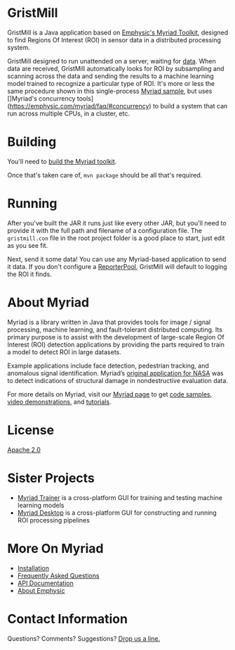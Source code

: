 GristMill
==
GristMill is a Java application based on [Emphysic's Myriad Toolkit](https://gitlab.com/ccoughlin/datareader), designed to find Regions Of Interest (ROI) in sensor data in a distributed processing system.

GristMill designed to run unattended on a server, waiting for [data](http://myrdocs.azurewebsites.net/api/com/emphysic/myriad/network/messages/DatasetMessage.html).  When data are received, GristMill automatically looks for ROI by subsampling and scanning across the data and sending the results to a machine learning model trained to recognize a particular type of ROI.  It's more or less the same procedure shown in this single-process [Myriad sample](https://emphysic.com/myriad/sample-code/roi-detection-pipeline/), but uses []Myriad's concurrency tools](https://emphysic.com/myriad/faq/#concurrency) to build a system that can run across multiple CPUs, in a cluster, etc.
 
Building
==
You'll need to [build the Myriad toolkit](http://myrdocs.azurewebsites.net/install/).

Once that's taken care of, `mvn package` should be all that's required.

Running
==
After you've built the JAR it runs just like every other JAR, but you'll need to provide it with the full path and filename of a configuration file.  The `gristmill.con` file in the root project folder is a good place to start, just edit as you see fit.

Next, send it some data!  You can use any Myriad-based application to send it data.  If you don't configure a [ReporterPool](http://myrdocs.azurewebsites.net/api/com/emphysic/myriad/network/ReporterActorPool.html), GristMill will default to logging the ROI it finds.

About Myriad
==
Myriad is a library written in Java that provides tools for image / signal processing, machine learning, and fault-tolerant distributed computing. Its primary purpose is to assist with the development of large-scale Region Of Interest (ROI) detection applications by providing the parts required to train a model to detect ROI in large datasets.  

Example applications include face detection, pedestrian tracking, and anomalous signal identification.  Myriad’s [original application for NASA](http://sbir.nasa.gov/SBIR/abstracts/16/sbir/phase1/SBIR-16-1-H13.01-8360.html) was to detect indications of structural damage in nondestructive evaluation data.

For more details on Myriad, visit our [Myriad page](https://emphysic.com/myriad/) to get [code samples](https://emphysic.com/myriad/sample-code/), [video demonstrations](https://emphysic.com/myriad/downloads/), and [tutorials](http://myrdocs.azurewebsites.net/).

License
==
[Apache 2.0](https://www.apache.org/licenses/LICENSE-2.0)

Sister Projects
==
* [Myriad Trainer](https://gitlab.com/ccoughlin/MyriadTrainer) is a cross-platform GUI for training and testing machine learning models
* [Myriad Desktop](https://gitlab.com/ccoughlin/MyriadDesktop) is a cross-platform GUI for constructing and running ROI processing pipelines

More On Myriad
==
* [Installation](http://myrdocs.azurewebsites.net/install/)
* [Frequently Asked Questions](https://emphysic.com/myriad/faq/)
* [API Documentation](http://myrdocs.azurewebsites.net/api/)
* [About Emphysic](https://emphysic.com/about/)

Contact Information
==
Questions? Comments? Suggestions?  [Drop us a line.](https://emphysic.com/contact-us/)

